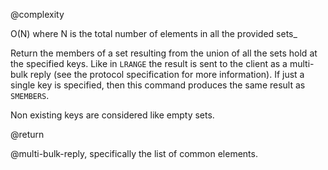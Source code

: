 @complexity

O(N) where N is the total number of elements in all the provided
sets_

Return the members of a set resulting from the union of all the
sets hold at the specified keys. Like in `LRANGE` the result is sent to
the client as a multi-bulk reply (see the protocol specification for
more information). If just a single key is specified, then this command
produces the same result as `SMEMBERS`.

Non existing keys are considered like empty sets.

@return

@multi-bulk-reply, specifically the list of common elements.
